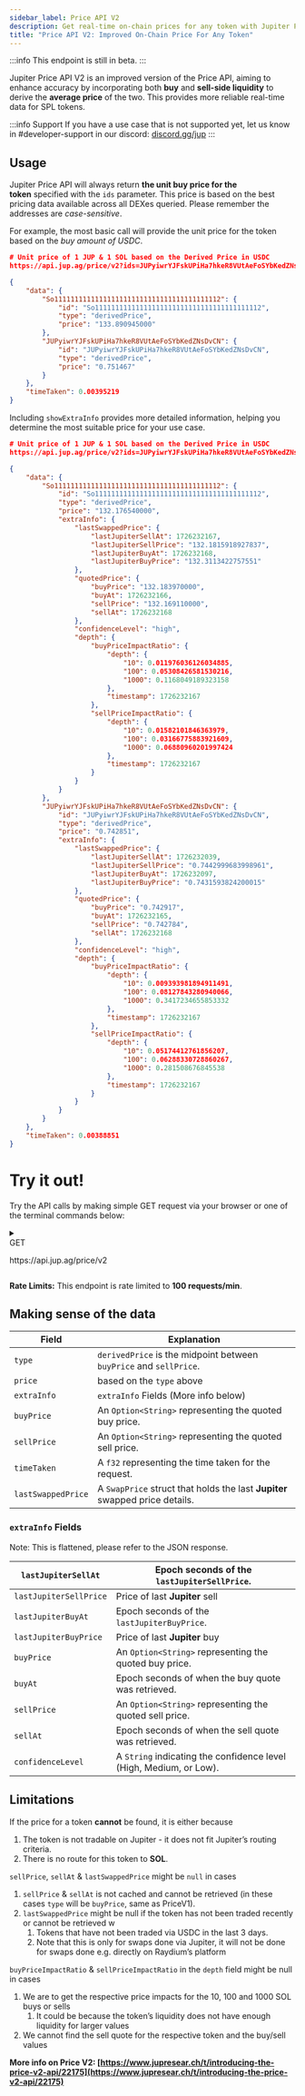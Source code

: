 ```yaml
---
sidebar_label: Price API V2
description: Get real-time on-chain prices for any token with Jupiter Price API V2.
title: "Price API V2: Improved On-Chain Price For Any Token"
---
```


<head>
    <title>Jupiter Price API V2: Improved On-Chain Pricing for Any Token</title>
    <meta name="twitter:card" content="summary" />
</head>

<style jsx>
{`
  .api-method-box {
    border-radius: 8px;
    margin: 16px 0;
    display: inline;
    padding: 4px;
    font-weight: 700;
    margin-right: 8px;
    font-size: 12px;
    color: white
  }

.get {
  border: 1px solid #018847;
  background-color: #018847 !important;
}

.post {
  border: 1px solid #eaba0c;
  background-color: #eaba0c !important;
}

  .api-method-path {
    font-size: 14px;
    display: inline;
  }
`}</style>

:::info
This endpoint is still in beta.
:::

Jupiter Price API V2 is an improved version of the Price API, aiming to enhance accuracy by incorporating both **buy** and **sell-side liquidity** to derive the **average price** of the two. This provides more reliable real-time data for SPL tokens.

:::info Support
If you have a use case that is not supported yet, let us know in #developer-support in our discord: [discord.gg/jup](https://discord.gg/jup)
:::

## Usage

Jupiter Price API will always return **the unit buy price for the token** specified with the `ids` parameter. This price is based on the best pricing data available across all DEXes queried. Please remember the addresses are *case-sensitive*.

For example, the most basic call will provide the unit price for the token based on the *buy amount of USDC*.

```json
# Unit price of 1 JUP & 1 SOL based on the Derived Price in USDC
https://api.jup.ag/price/v2?ids=JUPyiwrYJFskUPiHa7hkeR8VUtAeFoSYbKedZNsDvCN,So11111111111111111111111111111111111111112

{
    "data": {
        "So11111111111111111111111111111111111111112": {
            "id": "So11111111111111111111111111111111111111112",
            "type": "derivedPrice",
            "price": "133.890945000"
        },
        "JUPyiwrYJFskUPiHa7hkeR8VUtAeFoSYbKedZNsDvCN": {
            "id": "JUPyiwrYJFskUPiHa7hkeR8VUtAeFoSYbKedZNsDvCN",
            "type": "derivedPrice",
            "price": "0.751467"
        }
    },
    "timeTaken": 0.00395219
}
```

Including `showExtraInfo` provides more detailed information, helping you determine the most suitable price for your use case.

```json
# Unit price of 1 JUP & 1 SOL based on the Derived Price in USDC
https://api.jup.ag/price/v2?ids=JUPyiwrYJFskUPiHa7hkeR8VUtAeFoSYbKedZNsDvCN,So11111111111111111111111111111111111111112&showExtraInfo=true

{
    "data": {
        "So11111111111111111111111111111111111111112": {
            "id": "So11111111111111111111111111111111111111112",
            "type": "derivedPrice",
            "price": "132.176540000",
            "extraInfo": {
                "lastSwappedPrice": {
                    "lastJupiterSellAt": 1726232167,
                    "lastJupiterSellPrice": "132.1815918927837",
                    "lastJupiterBuyAt": 1726232168,
                    "lastJupiterBuyPrice": "132.3113422757551"
                },
                "quotedPrice": {
                    "buyPrice": "132.183970000",
                    "buyAt": 1726232166,
                    "sellPrice": "132.169110000",
                    "sellAt": 1726232168
                },
                "confidenceLevel": "high",
                "depth": {
                    "buyPriceImpactRatio": {
                        "depth": {
                            "10": 0.011976036126034885,
                            "100": 0.05308426581530216,
                            "1000": 0.1168049189323158
                        },
                        "timestamp": 1726232167
                    },
                    "sellPriceImpactRatio": {
                        "depth": {
                            "10": 0.01582101846363979,
                            "100": 0.03166775883921609,
                            "1000": 0.06880960201997424
                        },
                        "timestamp": 1726232167
                    }
                }
            }
        },
        "JUPyiwrYJFskUPiHa7hkeR8VUtAeFoSYbKedZNsDvCN": {
            "id": "JUPyiwrYJFskUPiHa7hkeR8VUtAeFoSYbKedZNsDvCN",
            "type": "derivedPrice",
            "price": "0.742851",
            "extraInfo": {
                "lastSwappedPrice": {
                    "lastJupiterSellAt": 1726232039,
                    "lastJupiterSellPrice": "0.7442999683998961",
                    "lastJupiterBuyAt": 1726232097,
                    "lastJupiterBuyPrice": "0.7431593824200015"
                },
                "quotedPrice": {
                    "buyPrice": "0.742917",
                    "buyAt": 1726232165,
                    "sellPrice": "0.742784",
                    "sellAt": 1726232168
                },
                "confidenceLevel": "high",
                "depth": {
                    "buyPriceImpactRatio": {
                        "depth": {
                            "10": 0.009393981894911491,
                            "100": 0.08127843280940066,
                            "1000": 0.3417234655853332
                        },
                        "timestamp": 1726232167
                    },
                    "sellPriceImpactRatio": {
                        "depth": {
                            "10": 0.05174412761856207,
                            "100": 0.06288330728860267,
                            "1000": 0.281508676845538
                        },
                        "timestamp": 1726232167
                    }
                }
            }
        }
    },
    "timeTaken": 0.00388851
}
```

# Try it out!

Try the API calls by making simple GET request via your browser or one of the terminal commands below:

<details>
  <summary>
    <div>
      <div className="api-method-box get">GET</div>
      <p className="api-method-path">https://api.jup.ag/price/v2</p>
    </div>
  </summary>

```shell
curl -X 'GET' 'https://api.jup.ag/price/v2?ids=So11111111111111111111111111111111111111112&showExtraInfo=true'
```
**Parameters:**
- `ids (required, string)`: Supports symbol or address of a token. You can also pass in an array of ids to with `,` as separator. Maximum of 100 unique IDs allowed.
    - Address mode are case-sensitive
        - `mSoLzYCxHdYgdzU16g5QSh3i5K3z3KZK7ytfqcJm7So`
        - `mSoLzYCxHdYgdzU16g5QSh3i5K3z3KZK7ytfqcJm7So`,`So11111111111111111111111111111111111111112`
- `showExtraInfo(Optional, boolean)`:  A boolean flag to indicate whether to include additional information in the response.
    - defaults to false if not specified

**_Response_**

<details>
    <summary>
      <span style={{color: '#018847'}}>&bull; </span>
      <span style={{fontSize: '14px'}}>
      <b style={{color: '#018847', marginRight: '36px'}}>200: OK</b>
        Success Response
      </span>
    </summary>

```json
{
    "data": {
        "So11111111111111111111111111111111111111112": {
            "id": "So11111111111111111111111111111111111111112",
            "type": "derivedPrice",
            "price": "132.280970000",
            "extraInfo": {
                "lastSwappedPrice": {
                    "lastJupiterSellAt": 1726231876,
                    "lastJupiterSellPrice": "132.29239989531536",
                    "lastJupiterBuyAt": 1726231877,
                    "lastJupiterBuyPrice": "132.19714417319207"
                },
                "quotedPrice": {
                    "buyPrice": "132.286960000",
                    "buyAt": 1726231878,
                    "sellPrice": "132.274980000",
                    "sellAt": 1726231878
                },
                "confidenceLevel": "high",
                "depth": {
                    "buyPriceImpactRatio": {
                        "depth": {
                            "10": 0.03363618661226941,
                            "100": 0.08002735245686805,
                            "1000": 0.14333736423496682
                        },
                        "timestamp": 1726231876
                    },
                    "sellPriceImpactRatio": {
                        "depth": {
                            "10": 0.02031954946621532,
                            "100": 0.020354720955966937,
                            "1000": 0.06331837713363023
                        },
                        "timestamp": 1726231876
                    }
                }
            }
        }
    },
    "timeTaken": 0.00463168
}
```

</details>

  <details>
  <summary><span>&bull; </span><b style={{marginRight: '36px'}}>default</b> <span style={{fontSize: '14px'}}>Error Response</span></summary>

```json

{
    "data": {
        "So11111111111111111111111111111111111111112": {
            "id": "So11111111111111111111111111111111111111112",
            "type": "derivedPrice",
            "price": "134.170633378"
        },
        "8agCopCHWdpj7mHk3JUWrzt8pHAxMiPX5hLVDJh9TXWv": null
    },
    "timeTaken": 0.003186833
}
```

</details>
</details>

**Rate Limits:** This endpoint is rate limited to **100 requests/min**.

## Making sense of the data

| **Field** | **Explanation** |
| --- | --- |
| `type`  | `derivedPrice` is the midpoint between `buyPrice` and `sellPrice`. |
| `price`   | based on the `type`  above |
| `extraInfo` | `extraInfo` Fields (More info below)
| `buyPrice` | An `Option<String>` representing the quoted buy price. |
| `sellPrice` | An `Option<String>` representing the quoted sell price. |
| `timeTaken` | A `f32` representing the time taken for the request. |
| `lastSwappedPrice` | A `SwapPrice` struct that holds the last **Jupiter** swapped price details. |

### `extraInfo` Fields

Note: This is flattened, please refer to the JSON response. 

| `lastJupiterSellAt` | Epoch seconds of the `lastJupiterSellPrice`. |
| --- | --- |
| `lastJupiterSellPrice` | Price of last **Jupiter** sell  |
| `lastJupiterBuyAt` | Epoch seconds of the `lastJupiterBuyPrice`. |
| `lastJupiterBuyPrice` | Price of last **Jupiter** buy  |
| `buyPrice` | An `Option<String>` representing the quoted buy price. |
| `buyAt` | Epoch seconds of when the buy quote was retrieved. |
| `sellPrice` | An `Option<String>` representing the quoted sell price. |
| `sellAt` | Epoch seconds of when the sell quote was retrieved. |
| `confidenceLevel` | A `String` indicating the confidence level (High, Medium, or Low). 

## Limitations

If the price for a token **cannot** be found, it is either because

1. The token is not tradable on Jupiter - it does not fit Jupiter’s routing criteria.
2. There is no route for this token to **SOL**.

 `sellPrice`, `sellAt` & `lastSwappedPrice` might be `null` in cases

1. `sellPrice` & `sellAt` is not cached and cannot be retrieved (in these cases `type` will be `buyPrice`, same as PriceV1).
2. `lastSwappedPrice` might be null if the token has not been traded recently or cannot be retrieved w
    1. Tokens that have not been traded via USDC in the last 3 days.
    2. Note that this is only for swaps done via Jupiter, it will not be done for swaps done e.g. directly on Raydium’s platform

`buyPriceImpactRatio`  & `sellPriceImpactRatio` in the `depth` field might be null in cases

1. We are to get the respective price impacts for the 10, 100 and 1000 SOL buys or sells
    1. It could be because the token’s liquidity does not have enough liquidity for larger values
2. We cannot find the sell quote for the respective token and the buy/sell values

**More info on Price V2: [https://www.jupresear.ch/t/introducing-the-price-v2-api/22175](https://www.jupresear.ch/t/introducing-the-price-v2-api/22175)**